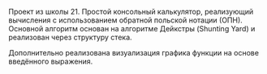 

Проект из школы 21.
Простой консольный калькулятор, реализующий вычисления с использованием обратной польской нотации (ОПН). Основной алгоритм основан на алгоритме Дейкстры (Shunting Yard) и реализован через структуру стека.

Дополнительно реализована визуализация графика функции на основе введённого выражения.
